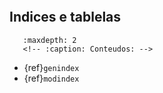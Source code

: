 ```{include} ../../README.md
```

## Indices e tablelas

```{toctree}
   :maxdepth: 2
   <!-- :caption: Conteudos: -->
```

* {ref}`genindex`
* {ref}`modindex`
